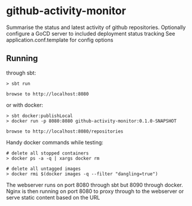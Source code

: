 # github-activity-monitor

Summarise the status and latest activity of github repositories.
Optionally configure a GoCD server to included deployment status tracking
See application.conf.template for config options

## Running

through sbt:

    > sbt run
    
    browse to http://localhost:8080

or with docker:

    > sbt docker:publishLocal
    > docker run -p 8080:8080 github-activity-monitor:0.1.0-SNAPSHOT
    
    browse to http://localhost:8080/repositories

Handy docker commands while testing:

    # delete all stopped containers
    > docker ps -a -q | xargs docker rm

    # delete all untagged images
    > docker rmi $(docker images -q --filter "dangling=true")
    

The webserver runs on port 8080 through sbt but 8090 through docker.
Nginx is then running on port 8080 to proxy through to the webserver or serve static content based on the URL
